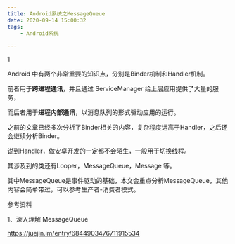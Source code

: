 ```yaml
---
title: Android系统之MessageQueue
date: 2020-09-14 15:00:32
tags:
	- Android系统

---
```


1

Android 中有两个非常重要的知识点，分别是Binder机制和Handler机制。

前者用于**跨进程通讯**，并且通过 ServiceManager 给上层应用提供了大量的服务，

而后者用于**进程内部通讯**，以消息队列的形式驱动应用的运行。

之前的文章已经多次分析了Binder相关的内容，复杂程度远高于Handler，之后还会继续分析Binder。

说到Handler，做安卓开发的一定都不会陌生，一般用于切换线程。

其涉及到的类还有Looper，MessageQueue，Message 等。

其中MessageQueue是事件驱动的基础，本文会重点分析MessageQueue，其他内容会简单带过，可以参考生产者-消费者模式。



参考资料

1、深入理解 MessageQueue

https://juejin.im/entry/6844903476711915534